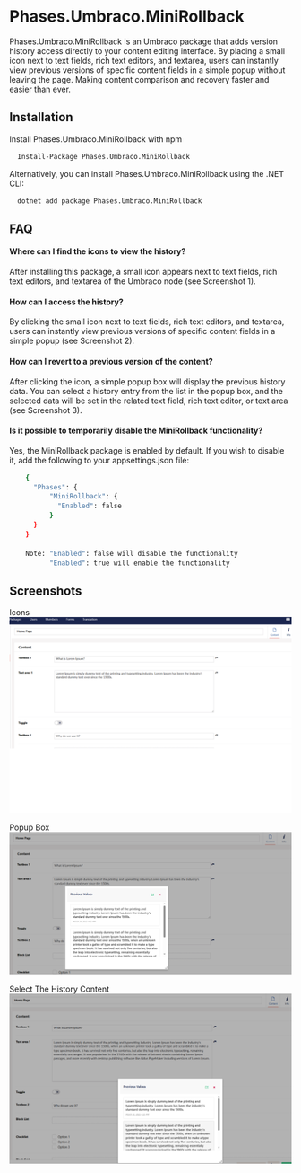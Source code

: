 
# Phases.Umbraco.MiniRollback

Phases.Umbraco.MiniRollback is an Umbraco package that adds version history access directly to your content editing interface. By placing a small icon next to text fields, rich text editors, and textarea, users can instantly view previous versions of specific content fields in a simple popup without leaving the page. Making content comparison and recovery faster and easier than ever.


## Installation

Install Phases.Umbraco.MiniRollback with npm

```bash
  Install-Package Phases.Umbraco.MiniRollback
```
Alternatively, you can install Phases.Umbraco.MiniRollback using the .NET CLI:

```bash
  dotnet add package Phases.Umbraco.MiniRollback
```
## FAQ

#### Where can I find the icons to view the history?

After installing this package, a small icon appears next to text fields, rich text editors, and textarea of the Umbraco node (see Screenshot 1).

#### How can I access the history?

By clicking the small icon next to text fields, rich text editors, and textarea, users can instantly view previous versions of specific content fields in a simple popup (see Screenshot 2).

#### How can I revert to a previous version of the content?

After clicking the icon, a simple popup box will display the previous history data. You can select a history entry from the list in the popup box, and the selected data will be set in the related text field, rich text editor, or text area (see Screenshot 3).

#### Is it possible to temporarily disable the MiniRollback functionality?

Yes, the MiniRollback package is enabled by default. If you wish to disable it, add the following to your appsettings.json file:
```bash
    {
      "Phases": {
          "MiniRollback": {
            "Enabled": false
          }
      }
    }
    
    Note: "Enabled": false will disable the functionality
          "Enabled": true will enable the functionality

```

## Screenshots

Icons
![App Screenshot](https://raw.githubusercontent.com/phases/Phases.Umbraco.MiniRollback/refs/heads/main/Phases.Umbraco.MiniRollback/screenshots/rollback-icon.png)

Popup Box
![App Screenshot](https://raw.githubusercontent.com/phases/Phases.Umbraco.MiniRollback/refs/heads/main/Phases.Umbraco.MiniRollback/screenshots/view-history.png)

Select The History Content
![App Screenshot](https://raw.githubusercontent.com/phases/Phases.Umbraco.MiniRollback/refs/heads/main/Phases.Umbraco.MiniRollback/screenshots/revert-the-history.jpg)

